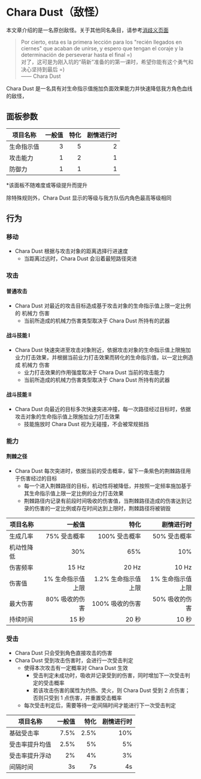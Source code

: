 # Chara Dust（敌怪）

本文章介绍的是一名原创敌怪。关于其他同名条目，请参考[消歧义页面](../Disambiguation/Chara_Dust.md)  

> Por cierto, esta es la primera lección para los "recién llegados en ciernes" que acaban de unirse, y espero que tengan el coraje y la determinación de perseverar hasta el final =)  
> 对了，这可是为刚入坑的“萌新”准备的的第一课时，希望你能有这个勇气和决心坚持到最后 =)  
> —— Chara Dust

Chara Dust 是一名具有对生命指示值施加负面效果能力并快速降低我方角色血线的敌怪，

## 面板参数

|项目名称|一般值|特化|剧情进行时|
|---|---:|---:|---:|
|生命指示值|3|5|2|
|攻击能力|1|2|1|
|防御力|1|1|1|

*该面板不随难度或等级提升而提升

除特殊规则外，Chara Dust 显示的等级与我方队伍内角色最高等级相同

## 行为

### 移动
- Chara Dust 根据与攻击对象的距离选择行进速度
  - 当距离过远时，Chara Dust 会沿着最短路径突进

### 攻击

#### 普通攻击
- Chara Dust 对最近的攻击目标造成基于攻击对象的生命指示值上限一定比例的 机械力 伤害
  - 当前所造成的机械力伤害类型取决于 Chara Dust 所持有的武器

#### 战斗技能 I
- Chara Dust 快速突进至攻击对象附近，依据攻击对象的生命指示值上限施加业力打击效果，并根据当前业力打击效果而转化的生命指示值，以一定比例造成 机械力 伤害
  - 业力打击效果的作用强度取决于 Chara Dust 当前的攻击能力
  - 当前所造成的机械力伤害类型取决于 Chara Dust 所持有的武器

#### 战斗技能 II
- Chara Dust 向最近的目标多次快速突进冲撞，每一次路径经过目标时，依据攻击对象的生命指示值上限施加业力打击效果
  - 技能施放时 Chara Dust 视为无碰撞，不会被常规抵挡

### 能力

#### 荆棘之径
- Chara Dust 每次突进时，依据当前的受击概率，留下一条紫色的荆棘路径用于伤害经过的目标
  - 每一个进入荆棘路径的目标，机动性将被降低，并按照一定频率施加基于其生命指示值上限一定比例的业力打击效果
  - 荆棘路径内记录有前段时间吸收的伤害值，当荆棘路径造成的伤害达到记录的伤害的一定比例或存在时间达到上限时，荆棘路径将被销毁

|项目名称|一般值|特化|剧情进行时|
|---|---:|---:|---:|
|生成几率|75% 受击概率|100% 受击概率|50% 受击概率|
|机动性降低|30%|65%|10%|
|伤害频率|15 Hz|20 Hz|10 Hz|
|伤害值|1% 生命指示值上限|1.2% 生命指示值上限|1% 生命指示值上限|
|最大伤害|80% 吸收的伤害|100% 吸收的伤害|50% 吸收的伤害|
|持续时间|15 秒|20 秒|10 秒|

### 受击
- Chara Dust 只会受到角色直接攻击的伤害
- Chara Dust 受到攻击伤害时，会进行一次受击判定
  - 使得本次攻击有一定概率对 Chara Dust 生效
    - 受击判定未成功时，吸收并记录受到的伤害，同时增加下一次受击判定的受击概率
    - 若该攻击伤害的属性为灼热、灵火，则 Chara Dust 受到 2 点伤害；否则只受到 1 点伤害，并重置受击概率
  - 每次受击判定后，需要等待一定间隔时间才能进行下一次受击判定

|项目名称|一般值|特化|剧情进行时|
|---|---:|---:|---:|
|基础受击率|7.5%|2.5%|10%|
|受击率提升均值|2.5%|5%|5%|
|受击率提升浮动|2%|4%|3%|
|间隔时间|3s|7s|4s|